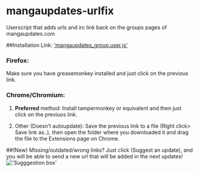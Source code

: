 mangaupdates-urlfix
===================

Userscript that adds urls and irc link back on the groups pages of mangaupdates.com

##Installation
Link: ['mangaupdates_group.user.js'](https://github.com/loadletter/mangaupdates-urlfix/raw/master/mangaupdates_group.user.js)


### Firefox:

Make sure you have greasemonkey installed and just click on the previous link.

### Chrome/Chromium:

1. **Preferred** method: Install tampermonkey or equivalent and then just click on the previuos link.

2. Other (Doesn't autoupdate): Save the previous link to a file (Right click> Save link as..), then open the folder where you downloaded it and drag the file to the Extensions page on Chrome.

##(New) Missing/outdated/wrong links?
Just click (Suggest an update), and you will be able to send a new url that will be added in the next updates!
!['Sugggestion box'](http://s29.postimg.org/3jq7j4593/sugg.png)
